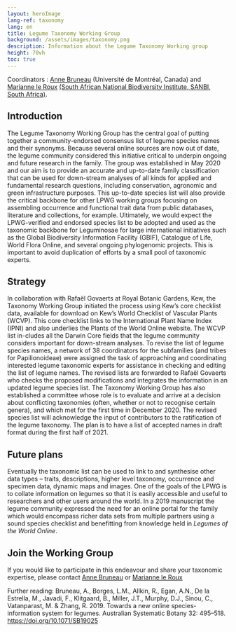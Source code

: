 ```yaml
---
layout: heroImage
lang-ref: taxonomy
lang: en
title: Legume Taxonomy Working Group
background: /assets/images/taxonomy.png
description: Information about the Legume Taxonomy Working group
height: 70vh
toc: true
---
```


Coordinators : [Anne Bruneau](mailto:anne.bruneau@umontreal.ca) (Université de Montréal, Canada) and [Marianne le Roux](mailto:M.LeRoux@sanbi.org.za) [(South African National Biodiversity Institute, SANBI, South Africa)](https://www.environment.gov.za/statutorybodies/sanbi#:~:text=The%20South%20African%20National%20Biodiversity,now%20and%20into%20the%20future).

## Introduction

The Legume Taxonomy Working Group has the central goal of putting together a community-endorsed consensus list of legume species names and their synonyms. Because several online sources are now out of date, the legume community considered this initiative critical to underpin ongoing and future research in the family. The group was established in May 2020 and our aim is to provide an accurate and up-to-date family classification that can be used for down-stream analyses of all kinds for applied and fundamental research questions, including conservation, agronomic and green infrastructure purposes. This up-to-date species list will also provide the critical backbone for other LPWG working groups focusing on assembling occurrence and functional trait data from public databases, literature and collections, for example. Ultimately, we would expect the LPWG-verified and endorsed species list to be adopted and used as the taxonomic backbone for Leguminosae for large international initiatives such as the Global Biodiversity Information Facility (GBIF), Catalogue of Life, World Flora Online, and several ongoing phylogenomic projects. This is important to avoid duplication of efforts by a small pool of taxonomic experts.

## Strategy

In collaboration with Rafaël Govaerts at Royal Botanic Gardens, Kew, the Taxonomy Working Group initiated the process using Kew’s core checklist data, available for download on Kew’s World Checklist of Vascular Plants (WCVP). This core checklist links to the International Plant Name Index (IPNI) and also underlies the Plants of the World Online website. The WCVP list in-cludes all the Darwin Core fields that the legume community considers important for down-stream analyses. To revise the list of legume species names, a network of 38 coordinators for the subfamilies (and tribes for Papilionoideae) were assigned the task of approaching and coordinating interested legume taxonomic experts for assistance in checking and editing the list of legume names. The revised lists are forwarded to Rafaël Govaerts who checks the proposed modifications and integrates the information in an updated legume species list. The Taxonomy Working Group has also established a committee whose role is to evaluate and arrive at a decision about conflicting taxonomies (often, whether or not to recognise certain genera), and which met for the first time in December 2020. The revised species list will acknowledge the input of contributors to the ratification of the legume taxonomy. The plan is to have a list of accepted names in draft format during the first half of 2021. 

## Future plans

Eventually the taxonomic list can be used to link to and synthesise other data types – traits, descriptions, higher level taxonomy, occurrence and specimen data, dynamic maps and images. One of the goals of the LPWG is to collate information on legumes so that it is easily accessible and useful to researchers and other users around the world. In a 2019 manuscript the legume community expressed the need for an online portal for the family which would encompass richer data sets from multiple partners using a sound species checklist and benefitting from knowledge held in *Legumes of the World Online*. 

## Join the Working Group

If you would like to participate in this endeavour and share your taxonomic expertise, please contact [Anne Bruneau](mailto:anne.bruneau@umontreal.ca) or [Marianne le Roux](mailto:M.LeRoux@sanbi.org.za) 

Further reading: Bruneau, A., Borges, L.M., Allkin, R., Egan, A.N., De la Estrella, M., Javadi, F., Klitgaard, B., Miller, J.T., Murphy, D.J., Sinou, C., Vatanparast, M. & Zhang, R. 2019. Towards a new online species-information system for legumes. Australian Systematic Botany 32: 495–518. https://doi.org/10.1071/SB19025 
